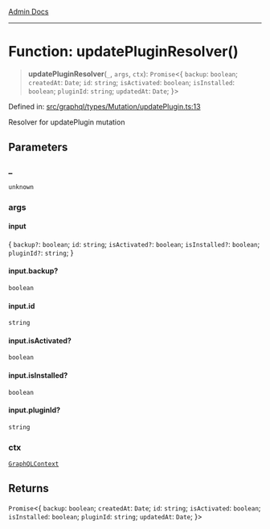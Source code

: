 [Admin Docs](/)

***

# Function: updatePluginResolver()

> **updatePluginResolver**(`_`, `args`, `ctx`): `Promise`\<\{ `backup`: `boolean`; `createdAt`: `Date`; `id`: `string`; `isActivated`: `boolean`; `isInstalled`: `boolean`; `pluginId`: `string`; `updatedAt`: `Date`; \}\>

Defined in: [src/graphql/types/Mutation/updatePlugin.ts:13](https://github.com/gautam-divyanshu/talawa-api/blob/84910820371ade6fdca33545b3a0fc1e929731b2/src/graphql/types/Mutation/updatePlugin.ts#L13)

Resolver for updatePlugin mutation

## Parameters

### \_

`unknown`

### args

#### input

\{ `backup?`: `boolean`; `id`: `string`; `isActivated?`: `boolean`; `isInstalled?`: `boolean`; `pluginId?`: `string`; \}

#### input.backup?

`boolean`

#### input.id

`string`

#### input.isActivated?

`boolean`

#### input.isInstalled?

`boolean`

#### input.pluginId?

`string`

### ctx

[`GraphQLContext`](../../../../context/type-aliases/GraphQLContext.md)

## Returns

`Promise`\<\{ `backup`: `boolean`; `createdAt`: `Date`; `id`: `string`; `isActivated`: `boolean`; `isInstalled`: `boolean`; `pluginId`: `string`; `updatedAt`: `Date`; \}\>
